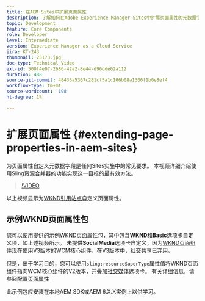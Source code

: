 ```yaml
---
title: 在AEM Sites中扩展页面属性
description: 了解如何在Adobe Experience Manager Sites中扩展页面属性的元数据字段。 本视频详细介绍使用Sling资源合并器的功能实现这一目标的最有效方法。
topic: Development
feature: Core Components
role: Developer
level: Intermediate
version: Experience Manager as a Cloud Service
jira: KT-243
thumbnail: 25173.jpg
doc-type: Technical Video
exl-id: 500f4e07-2686-42a2-8e44-d96dde02a112
duration: 488
source-git-commit: 48433a5367c281cf5a1c106b08a1306f1b0e8ef4
workflow-type: tm+mt
source-wordcount: '198'
ht-degree: 1%

---
```


# 扩展页面属性 {#extending-page-properties-in-aem-sites}

为页面属性自定义元数据字段是任何Sites实施中的常见要求。 本视频详细介绍使用Sling资源合并器的功能实现这一目标的最有效方法。

>[!VIDEO](https://video.tv.adobe.com/v/25173?quality=12&learn=on)

以上视频显示为[WKND引用站点](https://github.com/adobe/aem-guides-wknd)自定义页面属性。

## 示例WKND页面属性包

您可以使用提供的[示例WKND页面属性包](./assets/WKND-PageProperties-Example-Dialog-1.0.zip)，其中包含&#x200B;**WKND**&#x200B;和&#x200B;**Basic**&#x200B;选项卡自定义项，如上述视频所示。 未提供&#x200B;**SocialMedia**&#x200B;选项卡自定义，因为[WKND页面组件](https://github.com/adobe/aem-guides-wknd/blob/main/ui.apps/src/main/content/jcr_root/apps/wknd/components/page/.content.xml#L5)现在使用V3版本的WCM核心组件，在V3版本中，[社交共享已弃用](https://github.com/adobe/aem-core-wcm-components/pull/1930)。

但是，出于学习目的，您可以使用`sling:resourceSuperType`属性值将WKND页面组件指向WCM核心组件的V2版本，并叠加[社交媒体](https://github.com/adobe/aem-core-wcm-components/blob/main/content/src/content/jcr_root/apps/core/wcm/components/page/v2/page/_cq_dialog/.content.xml#L95)选项卡。 有关详细信息，请参阅[配置页面属性](https://experienceleague.adobe.com/docs/experience-manager-65/developing/extending-aem/page-properties-views.html#configuring-your-page-properties)

此示例包应安装在本地AEM SDK或AEM 6.X.X实例上以供学习。
